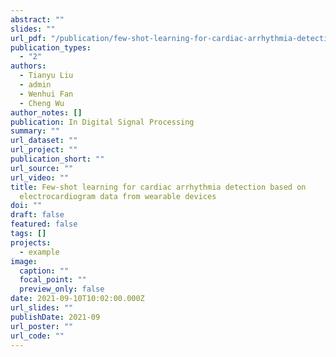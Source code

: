 ```yaml
---
abstract: ""
slides: ""
url_pdf: "/publication/few-shot-learning-for-cardiac-arrhythmia-detection-based-on-electrocardiogram-data-from-wearable-devices/Digital_Signal_Processing.pdf"
publication_types:
  - "2"
authors:
  - Tianyu Liu
  - admin
  - Wenhui Fan
  - Cheng Wu
author_notes: []
publication: In Digital Signal Processing
summary: ""
url_dataset: ""
url_project: ""
publication_short: ""
url_source: ""
url_video: ""
title: Few-shot learning for cardiac arrhythmia detection based on
  electrocardiogram data from wearable devices
doi: ""
draft: false
featured: false
tags: []
projects:
  - example
image:
  caption: ""
  focal_point: ""
  preview_only: false
date: 2021-09-10T10:02:00.000Z
url_slides: ""
publishDate: 2021-09
url_poster: ""
url_code: ""
---
```

